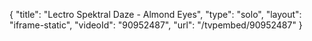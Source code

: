 {
    "title": "Lectro Spektral Daze - Almond Eyes",
    "type": "solo",
    "layout": "iframe-static",
    "videoId": "90952487",
    "url": "\/tvpembed\/90952487"
}